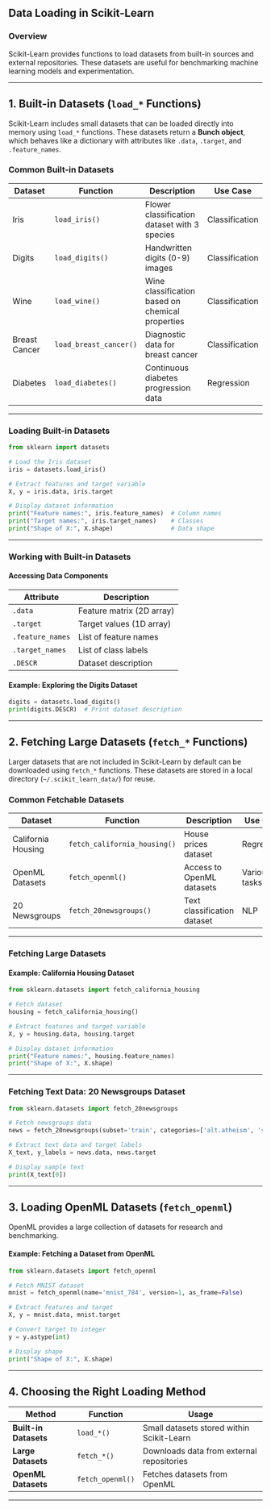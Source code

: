 ## **Data Loading in Scikit-Learn**  

### **Overview**  
Scikit-Learn provides functions to load datasets from built-in sources and external repositories. These datasets are useful for benchmarking machine learning models and experimentation.  

---

## **1. Built-in Datasets (`load_*` Functions)**  
Scikit-Learn includes small datasets that can be loaded directly into memory using `load_*` functions. These datasets return a **Bunch object**, which behaves like a dictionary with attributes like `.data`, `.target`, and `.feature_names`.  

### **Common Built-in Datasets**  

| Dataset | Function | Description | Use Case |
|---------|----------|-------------|----------|
| Iris | `load_iris()` | Flower classification dataset with 3 species | Classification |
| Digits | `load_digits()` | Handwritten digits (0-9) images | Classification |
| Wine | `load_wine()` | Wine classification based on chemical properties | Classification |
| Breast Cancer | `load_breast_cancer()` | Diagnostic data for breast cancer | Classification |
| Diabetes | `load_diabetes()` | Continuous diabetes progression data | Regression |

---

### **Loading Built-in Datasets**  
```python
from sklearn import datasets

# Load the Iris dataset
iris = datasets.load_iris()

# Extract features and target variable
X, y = iris.data, iris.target

# Display dataset information
print("Feature names:", iris.feature_names)  # Column names
print("Target names:", iris.target_names)    # Classes
print("Shape of X:", X.shape)                # Data shape
```

---

### **Working with Built-in Datasets**  

#### **Accessing Data Components**  
| Attribute | Description |
|-----------|-------------|
| `.data` | Feature matrix (2D array) |
| `.target` | Target values (1D array) |
| `.feature_names` | List of feature names |
| `.target_names` | List of class labels |
| `.DESCR` | Dataset description |

#### **Example: Exploring the Digits Dataset**  
```python
digits = datasets.load_digits()
print(digits.DESCR)  # Print dataset description
```

---

## **2. Fetching Large Datasets (`fetch_*` Functions)**  
Larger datasets that are not included in Scikit-Learn by default can be downloaded using `fetch_*` functions. These datasets are stored in a local directory (`~/.scikit_learn_data/`) for reuse.  

### **Common Fetchable Datasets**  

| Dataset | Function | Description | Use Case |
|---------|----------|-------------|----------|
| California Housing | `fetch_california_housing()` | House prices dataset | Regression |
| OpenML Datasets | `fetch_openml()` | Access to OpenML datasets | Various tasks |
| 20 Newsgroups | `fetch_20newsgroups()` | Text classification dataset | NLP |

---

### **Fetching Large Datasets**  

#### **Example: California Housing Dataset**  
```python
from sklearn.datasets import fetch_california_housing

# Fetch dataset
housing = fetch_california_housing()

# Extract features and target variable
X, y = housing.data, housing.target

# Display dataset information
print("Feature names:", housing.feature_names)
print("Shape of X:", X.shape)
```

---

### **Fetching Text Data: 20 Newsgroups Dataset**  
```python
from sklearn.datasets import fetch_20newsgroups

# Fetch newsgroups data
news = fetch_20newsgroups(subset='train', categories=['alt.atheism', 'sci.space'])

# Extract text data and target labels
X_text, y_labels = news.data, news.target

# Display sample text
print(X_text[0])
```

---

## **3. Loading OpenML Datasets (`fetch_openml`)**  
OpenML provides a large collection of datasets for research and benchmarking.  

#### **Example: Fetching a Dataset from OpenML**  
```python
from sklearn.datasets import fetch_openml

# Fetch MNIST dataset
mnist = fetch_openml(name='mnist_784', version=1, as_frame=False)

# Extract features and target
X, y = mnist.data, mnist.target

# Convert target to integer
y = y.astype(int)

# Display shape
print("Shape of X:", X.shape)
```

---

## **4. Choosing the Right Loading Method**  

| Method | Function | Usage |
|--------|----------|-------|
| **Built-in Datasets** | `load_*()` | Small datasets stored within Scikit-Learn |
| **Large Datasets** | `fetch_*()` | Downloads data from external repositories |
| **OpenML Datasets** | `fetch_openml()` | Fetches datasets from OpenML |

---
